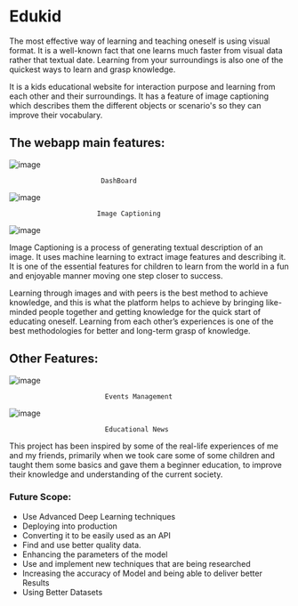 # Edukid

The most effective way of learning and teaching oneself is using visual format. It is a well-known fact that one learns much faster from visual data rather that textual date. Learning from your surroundings is also one of the quickest ways to learn and grasp knowledge.

It is a kids educational website for interaction purpose and learning from each other and their surroundings. It has a feature of image captioning which describes them the different objects or scenario's so they can improve their vocabulary.

## The webapp main features:

![image](https://user-images.githubusercontent.com/31388727/110791115-d6c77300-8297-11eb-95f0-485d84addfde.png)

                           DashBoard

![image](https://user-images.githubusercontent.com/31388727/110791404-2dcd4800-8298-11eb-8a4d-ca742b08cc1f.png)

                          Image Captioning
                          
![image](https://user-images.githubusercontent.com/31388727/110791481-45a4cc00-8298-11eb-8fd0-0637a8f141c4.png)


Image Captioning is a process of generating textual description of an image. It uses machine learning to extract image features and describing it. It is one of the essential features for children to learn from the world in a fun and enjoyable manner moving one step closer to success.

Learning through images and with peers is the best method to achieve knowledge, and this is what the platform helps to achieve by bringing like-minded people together and getting knowledge for the quick start of educating oneself. Learning from each other’s experiences is one of the best methodologies for better and long-term grasp of knowledge.


## Other Features: 

![image](https://user-images.githubusercontent.com/31388727/110791529-56554200-8298-11eb-8ed7-2a6ddfb684fb.png)

                            Events Management
                            
![image](https://user-images.githubusercontent.com/31388727/110791598-679e4e80-8298-11eb-9034-9caa1cc750e1.png)

                            Educational News
             
This project has been inspired by some of the real-life experiences of me and my friends, primarily when we took care some of some children and taught them some basics and gave them a beginner education, to improve their knowledge and understanding of the current society.

### Future Scope:
*	Use Advanced Deep Learning techniques 
*	Deploying into production
*	Converting it to be easily used as an API
*	Find and use better quality data.
*	Enhancing the parameters of the model
*	Use and implement new techniques that are being researched
*	Increasing the accuracy of Model and being able to deliver better Results 
*	Using Better Datasets
